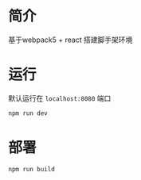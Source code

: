 # 简介

基于webpack5 + react 搭建脚手架环境

# 运行

默认运行在 `localhost:8080` 端口

```bash
npm run dev
```

# 部署

```bash
npm run build
```

